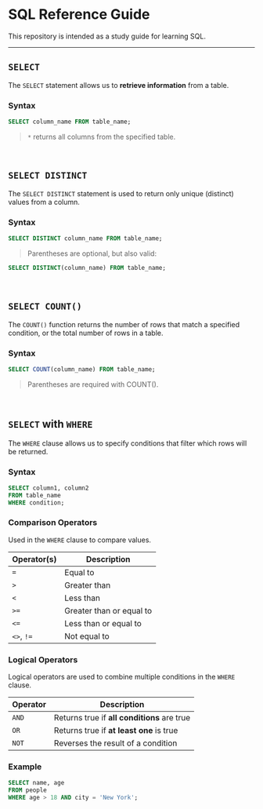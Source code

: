 #  SQL Reference Guide

This repository is intended as a study guide for learning SQL. 

---

## `SELECT`

The `SELECT` statement allows us to **retrieve information** from a table.

### Syntax

```sql
SELECT column_name FROM table_name;
```
> `*` returns all columns from the specified table.

<br>

## `SELECT DISTINCT`

The `SELECT DISTINCT` statement is used to return only unique (distinct) values from a column.

### Syntax

```sql
SELECT DISTINCT column_name FROM table_name;
```
> Parentheses are optional, but also valid:
```sql
SELECT DISTINCT(column_name) FROM table_name;
```

<br>

## `SELECT COUNT()`

The `COUNT()` function returns the number of rows that match a specified condition, or the total number of rows in a table.

### Syntax

```sql
SELECT COUNT(column_name) FROM table_name;
```
> Parentheses are required with COUNT().

<br>

## `SELECT` with `WHERE`

The `WHERE` clause allows us to specify conditions that filter which rows will be returned.

### Syntax

```sql
SELECT column1, column2
FROM table_name
WHERE condition;
```

### Comparison Operators

Used in the `WHERE` clause to compare values.

| Operator(s)       | Description                |
|-------------------|----------------------------|
| `=`               | Equal to                   |
| `>`               | Greater than               |
| `<`               | Less than                  |
| `>=`              | Greater than or equal to   |
| `<=`              | Less than or equal to      |
| `<>`, `!=`        | Not equal to               |

### Logical Operators

Logical operators are used to combine multiple conditions in the `WHERE` clause.

| Operator | Description                                   |
|----------|-----------------------------------------------|
| `AND`    | Returns true if **all conditions** are true   |
| `OR`     | Returns true if **at least one** is true      |
| `NOT`    | Reverses the result of a condition            |

### Example

```sql
SELECT name, age
FROM people
WHERE age > 18 AND city = 'New York';
```